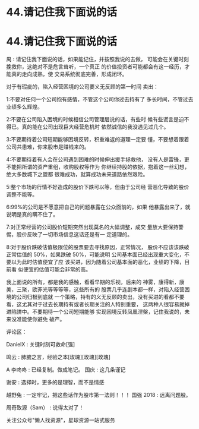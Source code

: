 # 44.请记住我下面说的话

# 44.请记住我下面说的话

禺 : 请记住我下面说的话，如果能记住，并按照我说的去做， 可能会在关键时刻挽救你，这绝对不是危言耸听，一个真正 的价值投资者可能都会有这一经历，才能真的走向成熟，使 交易系统彻底完善，形成闭环。

对于有瑕疵的，陷入经营困境的公司要义无反顾的第一时间 卖出：

1:不要对任何一个公司抱有感情，不管这个公司你过去持有了 多长时间，不管过去业绩多么辉煌。

2:不要在公司陷入困境的时候相信公司管理层说的话，有些时 候有些谎言是迫不得已。真的能在公司出现巨大经营危机时 依然诚信的我没遇见过几个。

3:不要期待着公司短期能够困境反转，积重难返的道理一定要 懂，不要想着跟着公司共患难，你来股市是赚钱来的。

4:不要期待着有人会在公司遇到困难的时候伸出援手拯救他， 没有人是雷锋，更不能把所谓的资产重组，收购股权等作为 你继续持股的依据，抱着这一丝幻想，绝大多数城下之盟都 很难成功，就算成功未来道路依然艰险。

5:整个市场的行情不好造成的股价下跌可以等，但由于公司经 营恶化导致的股价调整不能等。

6:99%的公司是不愿意把自己的问题暴露在公众面前的，如果 他暴露出来了，就说明是真的瞒不住了。

7:对正常经营的公司股价短期突然出现莫名的大幅调整，成交 量放大要保持警惕，股价反映了一切市场信息这话还是有一 定道理的。

8:对于股价跌破估值极限位的股票要去寻找原因，正常情况， 股价不应该该跌破正常估值的 50%，如果跌破 50%，可能说明 公司基本面已经出现重大变化，不要以为此时估值便宜了应 该买进，因为随着公司基本面的恶化，业绩的下降，目前看 似便宜的估值可能会非常的高。

我上面说的所有，都是我的感触，看看早期的乐视，后来的 神雾，康得新，康美，三聚，欧菲光等等等等，这些所有的 股票几乎连剧本都一样，对陷入经营困境的公司归根到底就 一个策略，持有的义无反顾的卖出，没有买进的看都不要 看，这尤其对于过去长期持有或者长期关注的人特别重要， 这两种人很容易就掉进陷阱中。不要期待一个公司短期能够 实现困境反转凤凰涅槃，记住我说的，未来没准能使你避免 破产。

评论区：

DanielX : 关键时刻可救命[强]

鸣云 : 肺腑之言，经验之本[玫瑰][玫瑰][玫瑰]

A 李咚咚 : 已经复制。做成笔记。 国庆 : 这几条谨记

谢安 : 选择时，更多的是理智，而不是情感

越野兔 : 一定牢记，把这些话作为股市第一法则！！！ 国强 2018 : 远离问题股。

周奇致源（Sam） : 说得太对了！

关注公众号"懒人找资源"，星球资源一站式服务